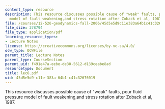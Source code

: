 ```yaml
---
content_type: resource
description: This resource discusses possible cause of "weak" faults, pour fluid pressure
  model of fault weakening,and stress rotation after Zoback et al, 1987.
file: /courses/12-520-geodynamics-fall-2006/45d5e5d9c11e383a64b1c41c32676019_lec6.pdf
file_size: 378794
file_type: application/pdf
learning_resource_types:
- Lecture Notes
license: https://creativecommons.org/licenses/by-nc-sa/4.0/
ocw_type: OCWFile
parent_title: Lecture Notes
parent_type: CourseSection
parent_uid: f491e47a-eebe-de30-5612-d139ceabe8ad
resourcetype: Document
title: lec6.pdf
uid: 45d5e5d9-c11e-383a-64b1-c41c32676019
---
```

This resource discusses possible cause of "weak" faults, pour fluid pressure model of fault weakening,and stress rotation after Zoback et al, 1987.